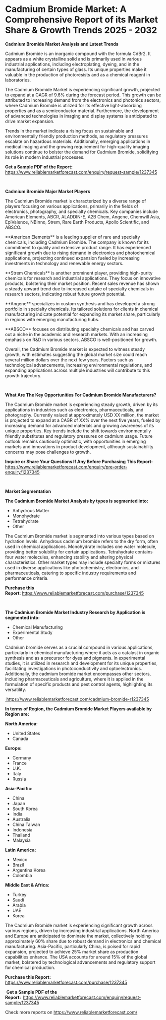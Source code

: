 <p><h1>Cadmium Bromide Market: A Comprehensive Report of its Market Share & Growth Trends 2025 - 2032</h1></p><p><strong>Cadmium Bromide Market Analysis and Latest Trends</strong></p>
<p><p>Cadmium Bromide is an inorganic compound with the formula CdBr2. It appears as a white crystalline solid and is primarily used in various industrial applications, including electroplating, dyeing, and in the manufacturing of certain types of glass. Its unique properties make it valuable in the production of photoresists and as a chemical reagent in laboratories.</p><p>The Cadmium Bromide Market is experiencing significant growth, projected to expand at a CAGR of 9.6% during the forecast period. This growth can be attributed to increasing demand from the electronics and photonics sectors, where Cadmium Bromide is utilized for its effective light-absorbing properties and as a semiconductor material. Furthermore, the development of advanced technologies in imaging and display systems is anticipated to drive market expansion.</p><p>Trends in the market indicate a rising focus on sustainable and environmentally friendly production methods, as regulatory pressures escalate on hazardous materials. Additionally, emerging applications in medical imaging and the growing requirement for high-quality imaging solutions continue to bolster the demand for Cadmium Bromide, solidifying its role in modern industrial processes.</p></p>
<p><strong>Get a Sample PDF of the Report:&nbsp;</strong> <a href="https://www.reliablemarketforecast.com/enquiry/request-sample/1237345?utm_campaign=2232&utm_medium=2&utm_source=Github&utm_content=ia&utm_term=30012025&utm_id=cadmium-bromide">https://www.reliablemarketforecast.com/enquiry/request-sample/1237345</a></p>
<p>&nbsp;</p>
<p><strong>Cadmium Bromide Major Market Players</strong></p>
<p><p>The Cadmium Bromide market is characterized by a diverse range of players focusing on various applications, primarily in the fields of electronics, photography, and specialty chemicals. Key companies include American Elements, ABCR, ALADDIN-E, A2B Chem, Angene, Chemwill Asia, EpiValence, NBInno, Strem, Rare Earth Products, Apollo Scientific, and ABSCO. </p><p>**American Elements** is a leading supplier of rare and specialty chemicals, including Cadmium Bromide. The company is known for its commitment to quality and extensive product range. It has experienced significant growth due to rising demand in electronics and photochemical applications, projecting continued expansion fueled by increasing investments in technology and renewable energy sectors. </p><p>**Strem Chemicals** is another prominent player, providing high-purity chemicals for research and industrial applications. They focus on innovative products, bolstering their market position. Recent sales revenue has shown a steady upward trend due to increased uptake of specialty chemicals in research sectors, indicating robust future growth potential.</p><p>**Angene** specializes in custom synthesis and has developed a strong portfolio in specialty chemicals. Its tailored solutions for clients in chemical manufacturing indicate potential for expanding its market share, particularly in regions with emerging manufacturing hubs.</p><p>**ABSCO** focuses on distributing specialty chemicals and has carved out a niche in the academic and research markets. With an increasing emphasis on R&D in various sectors, ABSCO is well-positioned for growth. </p><p>Overall, the Cadmium Bromide market is expected to witness steady growth, with estimates suggesting the global market size could reach several million dollars over the next few years. Factors such as technological advancements, increasing environmental regulations, and expanding applications across multiple industries will contribute to this growth trajectory.</p></p>
<p>&nbsp;</p>
<p><strong>What Are The Key Opportunities For Cadmium Bromide Manufacturers?</strong></p>
<p><p>The Cadmium Bromide market is experiencing steady growth, driven by its applications in industries such as electronics, pharmaceuticals, and photography. Currently valued at approximately USD XX million, the market is projected to expand at a CAGR of XX% over the next five years, fueled by increasing demand for advanced materials and growing awareness of its unique properties. Key trends include the shift towards environmentally friendly substitutes and regulatory pressures on cadmium usage. Future outlook remains cautiously optimistic, with opportunities in emerging markets and innovations in product development, although sustainability concerns may pose challenges to growth.</p></p>
<p><strong>Inquire or Share Your Questions If Any Before Purchasing This Report:</strong> <a href="https://www.reliablemarketforecast.com/enquiry/pre-order-enquiry/1237345?utm_campaign=2232&utm_medium=2&utm_source=Github&utm_content=ia&utm_term=30012025&utm_id=cadmium-bromide">https://www.reliablemarketforecast.com/enquiry/pre-order-enquiry/1237345</a></p>
<p>&nbsp;</p>
<p><strong>Market Segmentation</strong></p>
<p><strong>The Cadmium Bromide Market Analysis by types is segmented into:</strong></p>
<p><ul><li>Anhydrous Matter</li><li>Monohydrate</li><li>Tetrahydrate</li><li>Other</li></ul></p>
<p><p>The Cadmium Bromide market is segmented into various types based on hydration levels. Anhydrous cadmium bromide refers to the dry form, often used in chemical applications. Monohydrate includes one water molecule, providing better solubility for certain applications. Tetrahydrate contains four water molecules, enhancing stability and altering physical characteristics. Other market types may include specialty forms or mixtures used in diverse applications like photochemistry, electronics, and pharmaceuticals, catering to specific industry requirements and performance criteria.</p></p>
<p><strong>Purchase this Report:&nbsp;</strong><a href="https://www.reliablemarketforecast.com/purchase/1237345?utm_campaign=2232&utm_medium=2&utm_source=Github&utm_content=ia&utm_term=30012025&utm_id=cadmium-bromide">https://www.reliablemarketforecast.com/purchase/1237345</a></p>
<p>&nbsp;</p>
<p><strong>The Cadmium Bromide Market Industry Research by Application is segmented into:</strong></p>
<p><ul><li>Chemical Manufacturing</li><li>Experimental Study</li><li>Other</li></ul></p>
<p><p>Cadmium bromide serves as a crucial compound in various applications, particularly in chemical manufacturing where it acts as a catalyst in organic synthesis and as a precursor for dyes and pigments. In experimental studies, it is utilized in research and development for its unique properties, facilitating investigations in photoconductivity and optoelectronics. Additionally, the cadmium bromide market encompasses other sectors, including pharmaceuticals and agriculture, where it is applied in the formulation of specific products and pest control agents, highlighting its versatility.</p></p>
<p><a href="https://www.reliablemarketforecast.com/cadmium-bromide-r1237345?utm_campaign=2232&utm_medium=2&utm_source=Github&utm_content=ia&utm_term=30012025&utm_id=cadmium-bromide">&nbsp;https://www.reliablemarketforecast.com/cadmium-bromide-r1237345</a></p>
<p><strong>In terms of Region, the Cadmium Bromide Market Players available by Region are:</strong></p>
<p>
    <p> <strong> North America: </strong>
        <ul>
            <li>United States</li>
            <li>Canada</li>
        </ul>
        </p> 
    <p> <strong> Europe: </strong>
        <ul>
            <li>Germany</li>
            <li>France</li>
            <li>U.K.</li>
            <li>Italy</li>
            <li>Russia</li>
        </ul>
        </p> 
    <p> <strong> Asia-Pacific: </strong>
        <ul>
            <li>China</li>
            <li>Japan</li>
            <li>South Korea</li>
            <li>India</li>
            <li>Australia</li>
            <li>China Taiwan</li>
            <li>Indonesia</li>
            <li>Thailand</li>
            <li>Malaysia</li>
        </ul>
        </p> 
    <p> <strong> Latin America: </strong>
        <ul>
            <li>Mexico</li>
            <li>Brazil</li>
            <li>Argentina Korea</li>
            <li>Colombia</li>
        </ul>
        </p> 
    <p> <strong> Middle East & Africa: </strong>
        <ul>
            <li>Turkey</li>
            <li>Saudi</li>
            <li>Arabia</li>
            <li>UAE</li>
            <li>Korea</li>
        </ul>
    </p>
    </p>
<p><p>The Cadmium Bromide market is experiencing significant growth across various regions, driven by increasing industrial applications. North America and Europe are anticipated to dominate the market, collectively holding approximately 60% share due to robust demand in electronics and chemical manufacturing. Asia-Pacific, particularly China, is poised for rapid expansion, projected to achieve 25% market share as production capabilities enhance. The USA accounts for around 15% of the global market, bolstered by technological advancements and regulatory support for chemical production.</p></p>
<p><strong>Purchase this Report: </strong><a href="https://www.reliablemarketforecast.com/purchase/1237345?utm_campaign=2232&utm_medium=2&utm_source=Github&utm_content=ia&utm_term=30012025&utm_id=cadmium-bromide">https://www.reliablemarketforecast.com/purchase/1237345</a></p>
<p>&nbsp;<strong>Get a Sample PDF of the Report:&nbsp;&nbsp;</strong><a href="https://www.reliablemarketforecast.com/enquiry/request-sample/1237345?utm_campaign=2232&utm_medium=2&utm_source=Github&utm_content=ia&utm_term=30012025&utm_id=cadmium-bromide">https://www.reliablemarketforecast.com/enquiry/request-sample/1237345</a></p>
<p><strong></strong></p>
<p>Check more reports on <a href="https://www.reliablemarketforecast.com/?utm_campaign=2232&utm_medium=2&utm_source=Github&utm_content=ia&utm_term=30012025&utm_id=cadmium-bromide">https://www.reliablemarketforecast.com/</a></p>